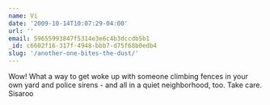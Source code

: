 ```yaml
---
name: Vi
date: '2009-10-14T10:07:29-04:00'
url: ''
email: 59655993847f5314e3e6c4b3dccdb5b1
_id: c6602f16-317f-4948-bbb7-d75f68b0edb4
slug: '/another-one-bites-the-dust/'
---
```


Wow! What a way to get woke up with someone climbing fences in your own yard
and police sirens - and all in a quiet neighborhood, too. Take care. Sisaroo
